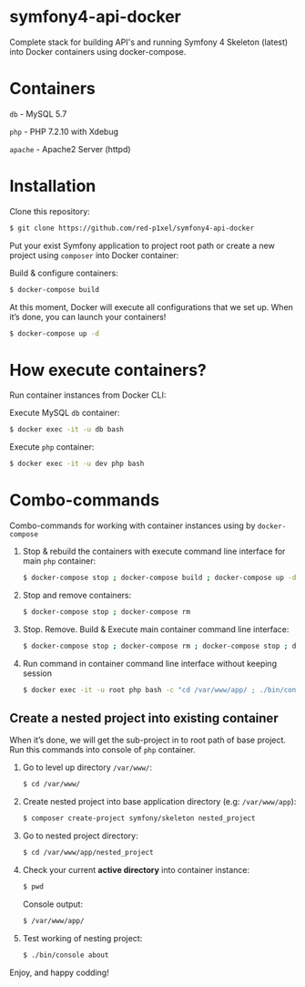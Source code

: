 symfony4-api-docker
===================

Complete stack for building API's and running Symfony 4 Skeleton (latest) into Docker containers using docker-compose.

# Containers

``db`` - MySQL 5.7

``php`` - PHP 7.2.10 with Xdebug

``apache`` - Apache2 Server (httpd)

# Installation

Clone this repository:

```bash
$ git clone https://github.com/red-p1xel/symfony4-api-docker
```

Put your exist Symfony application to project root path or create a new project using ``composer`` into Docker container:

Build & configure containers:

```bash
$ docker-compose build
```

At this moment, Docker will execute all configurations that we set up. When it’s done, you can launch your containers!

```bash
$ docker-compose up -d
```

# How execute containers?

Run container instances from Docker CLI:

Execute MySQL ``db`` container:

```bash
$ docker exec -it -u db bash
```

Execute ``php`` container:

```bash
$ docker exec -it -u dev php bash
```

# Combo-commands

Combo-commands for working with container instances using by `docker-compose`

1. Stop & rebuild the containers with execute command line interface for main `php` container:
    ```bash
    $ docker-compose stop ; docker-compose build ; docker-compose up -d ; docker exec -it -u dev php bash
    ```

2. Stop and remove containers:
    ```bash
    $ docker-compose stop ; docker-compose rm
    ```

3. Stop. Remove. Build & Execute main container command line interface:
    ```bash
    $ docker-compose stop ; docker-compose rm ; docker-compose stop ; docker-compose build ; docker-compose up -d ; docker exec -it -u dev php bash
    ```
4. Run command in container command line interface without keeping session
    ```bash
    $ docker exec -it -u root php bash -c "cd /var/www/app/ ; ./bin/console about"
    ```

## Create a nested project into existing container

When it’s done, we will get the sub-project in to root path of base project.
Run this commands into console of ``php`` container.

1. Go to level up directory ``/var/www/``:
    ```bash
    $ cd /var/www/
    ```

2. Create nested project into base application directory (e.g: ``/var/www/app``):
    ```bash
    $ composer create-project symfony/skeleton nested_project
    ```

3. Go to nested project directory:
    ```bash
    $ cd /var/www/app/nested_project
    ```

4. Check your current **active directory** into container instance:
    ```bash
    $ pwd
    ```

    Console output:
    ```bash
    $ /var/www/app/
    ```

5. Test working of nesting project:
    ```bash
    $ ./bin/console about
    ```

Enjoy,
and happy codding!